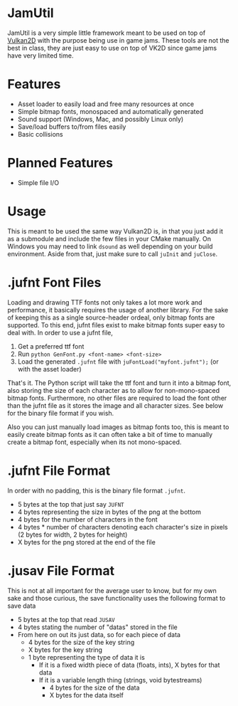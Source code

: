 JamUtil
=======
JamUtil is a very simple little framework meant to be used on top of [Vulkan2D](https://github.com/PaoloMazzon/Vulkan2D)
with the purpose being use in game jams. These tools are not the best in class, they are just
easy to use on top of VK2D since game jams have very limited time.

Features
========

 + Asset loader to easily load and free many resources at once
 + Simple bitmap fonts, monospaced and automatically generated
 + Sound support (Windows, Mac, and possibly Linux only)
 + Save/load buffers to/from files easily
 + Basic collisions

Planned Features
================

 + Simple file I/O
 
Usage
=====
This is meant to be used the same way Vulkan2D is, in that you just add it as a submodule
and include the few files in your CMake manually. On Windows you may need to link `dsound`
as well depending on your build environment. Aside from that, just make sure to call `juInit`
and `juClose`.

.jufnt Font Files
=================
Loading and drawing TTF fonts not only takes a lot more work and performance, it basically
requires the usage of another library. For the sake of keeping this as a single source-header
ordeal, only bitmap fonts are supported. To this end, jufnt files exist to make bitmap
fonts super easy to deal with. In order to use a jufnt file,

 1. Get a preferred ttf font
 2. Run `python GenFont.py <font-name> <font-size>`
 3. Load the generated `.jufnt` file with `juFontLoad("myfont.jufnt");` (or with the asset loader)
 
That's it. The Python script will take the ttf font and turn it into a bitmap font, also storing
the size of each character as to allow for non-mono-spaced bitmap fonts. Furthermore, no other
files are required to load the font other than the jufnt file as it stores the image and all
character sizes. See below for the binary file format if you wish.

Also you can just manually load images as bitmap fonts too, this is meant to easily create bitmap
fonts as it can often take a bit of time to manually create a bitmap font, especially when its
not mono-spaced.

.jufnt File Format
==================
In order with no padding, this is the binary file format `.jufnt`.

 + 5 bytes at the top that just say `JUFNT`
 + 4 bytes representing the size in bytes of the png at the bottom
 + 4 bytes for the number of characters in the font
 + 4 bytes * number of characters denoting each character's size in pixels (2 bytes for width, 2 bytes for height)
 + X bytes for the png stored at the end of the file

.jusav File Format
==================
This is not at all important for the average user to know, but for my own sake and those curious, the
save functionality uses the following format to save data

 + 5 bytes at the top that read `JUSAV`
 + 4 bytes stating the number of "datas" stored in the file
 + From here on out its just data, so for each piece of data
   + 4 bytes for the size of the key string
   + X bytes for the key string
   + 1 byte representing the type of data it is
     + If it is a fixed width piece of data (floats, ints), X bytes for that data
     + If it is a variable length thing (strings, void bytestreams)
       + 4 bytes for the size of the data
       + X bytes for the data itself